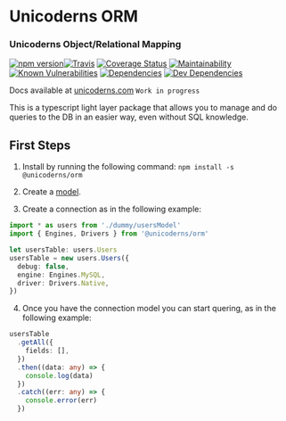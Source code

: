 # Unicoderns ORM

### Unicoderns Object/Relational Mapping

[![npm version](https://badge.fury.io/js/%40unicoderns%2Form.svg)](https://badge.fury.io/js/%40unicoderns%2Form)[![Travis](https://travis-ci.org/unicoderns/ORM.svg?branch=master)](https://travis-ci.org/unicoderns/ORM)
[![Coverage Status](https://coveralls.io/repos/github/unicoderns/orm/badge.svg?branch=master)](https://coveralls.io/github/unicoderns/orm?branch=master)
[![Maintainability](https://api.codeclimate.com/v1/badges/ee1d8dc169ecc3800527/maintainability)](https://codeclimate.com/github/unicoderns/orm/maintainability)
[![Known Vulnerabilities](https://snyk.io/test/github/unicoderns/orm/badge.svg?targetFile=package.json)](https://snyk.io/test/github/unicoderns/orm?targetFile=package.json)
[![Dependencies](https://david-dm.org/unicoderns/orm.svg)](https://david-dm.org/unicoderns/orm/)
[![Dev Dependencies](https://david-dm.org/unicoderns/orm/dev-status.svg)](https://david-dm.org/unicoderns/orm/?type=dev)

Docs available at [unicoderns.com](http://unicoderns.com/docs/ORM/) `Work in progress`

This is a typescript light layer package that allows you to manage and do queries to the DB in an easier way, even without SQL knowledge.

## First Steps

1. Install by running the following command:
   `npm install -s @unicoderns/orm`

2. Create a [model](https://github.com/unicoderns/orm/blob/master/docs/models.md).

3. Create a connection as in the following example:

```typescript
import * as users from './dummy/usersModel'
import { Engines, Drivers } from '@unicoderns/orm'

let usersTable: users.Users
usersTable = new users.Users({
  debug: false,
  engine: Engines.MySQL,
  driver: Drivers.Native,
})
```

4. Once you have the connection model you can start quering, as in the following example:

```typescript
usersTable
  .getAll({
    fields: [],
  })
  .then((data: any) => {
    console.log(data)
  })
  .catch((err: any) => {
    console.error(err)
  })
```
